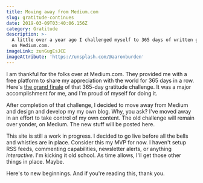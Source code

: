 ```yaml
---
title: Moving away from Medium.com
slug: gratitude-continues
date: 2019-03-09T03:40:06.156Z
category: Gratitude
description: >-
  A little over a year ago I challenged myself to 365 days of written gratitude
  on Medium.com.
imageLink: zunGugEsJCE
imageAttribute: 'https://unsplash.com/@aaronburden'
---
```

I am thankful for the folks over at Medium.com. They provided me with a free platform to share my appreciation with the world for 365 days in a row. Here's [the grand finale](https://medium.com/@joshuabriley/one-year-of-gratitude-day-365-a3cdd45e5491) of that 365-day gratitude challenge. It was a major accomplishment for me, and I'm proud of myself for doing it. 

After completion of that challenge, I decided to move away from Medium and design and develop my my own blog. Why, you ask? I've moved away in an effort to take control of my own content. The old challenge will remain over yonder, on Medium. The new stuff will be posted here.

This site is still a work in progress. I decided to go live before all the bells and whistles are in place. Consider this my MVP for now. I haven't setup RSS feeds, commenting capabilities, newsletter alerts, or anything _interactive_. I'm kicking it old school. As time allows, I'll get those other things in place. Maybe.

Here's to new beginnings. And if you're reading this, thank you.
